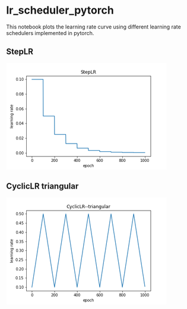 # lr_scheduler_pytorch
This notebook plots the learning rate curve using different learning rate schedulers implemented in pytorch.

## StepLR

![](StepLR.png)

## CyclicLR triangular

![](CyclicLR_triangular.png)

